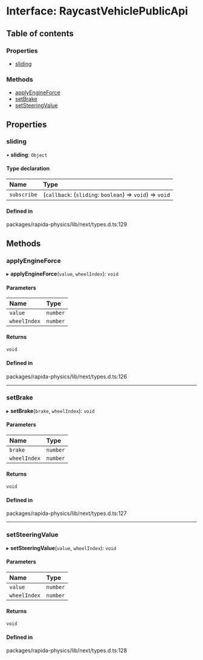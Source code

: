 # Interface: RaycastVehiclePublicApi

## Table of contents

### Properties

- [sliding](RaycastVehiclePublicApi.md#sliding)

### Methods

- [applyEngineForce](RaycastVehiclePublicApi.md#applyengineforce)
- [setBrake](RaycastVehiclePublicApi.md#setbrake)
- [setSteeringValue](RaycastVehiclePublicApi.md#setsteeringvalue)

## Properties

### sliding

• **sliding**: `Object`

#### Type declaration

| Name | Type |
| :------ | :------ |
| `subscribe` | (`callback`: (`sliding`: `boolean`) => `void`) => `void` |

#### Defined in

packages/rapida-physics/lib/next/types.d.ts:129

## Methods

### applyEngineForce

▸ **applyEngineForce**(`value`, `wheelIndex`): `void`

#### Parameters

| Name | Type |
| :------ | :------ |
| `value` | `number` |
| `wheelIndex` | `number` |

#### Returns

`void`

#### Defined in

packages/rapida-physics/lib/next/types.d.ts:126

___

### setBrake

▸ **setBrake**(`brake`, `wheelIndex`): `void`

#### Parameters

| Name | Type |
| :------ | :------ |
| `brake` | `number` |
| `wheelIndex` | `number` |

#### Returns

`void`

#### Defined in

packages/rapida-physics/lib/next/types.d.ts:127

___

### setSteeringValue

▸ **setSteeringValue**(`value`, `wheelIndex`): `void`

#### Parameters

| Name | Type |
| :------ | :------ |
| `value` | `number` |
| `wheelIndex` | `number` |

#### Returns

`void`

#### Defined in

packages/rapida-physics/lib/next/types.d.ts:128
